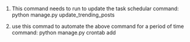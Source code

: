 1. This command needs to run to update the task schedular
command: python manage.py update_trending_posts


2. use this commad to automate the above command for a period of time
command: python manage.py crontab add

